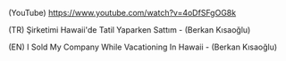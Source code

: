 (YouTube) https://www.youtube.com/watch?v=4oDfSFgOG8k

(TR) Şirketimi Hawaii'de Tatil Yaparken Sattım - (Berkan Kısaoğlu)

(EN) I Sold My Company While Vacationing In Hawaii - (Berkan Kısaoğlu)
